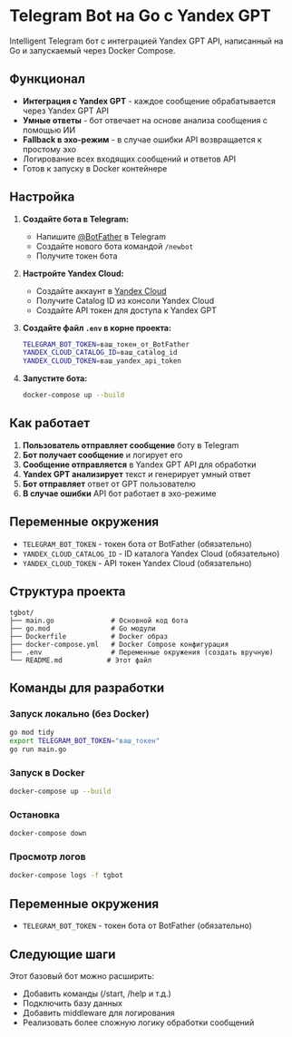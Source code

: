 # Telegram Bot на Go с Yandex GPT

Intelligent Telegram бот с интеграцией Yandex GPT API, написанный на Go и запускаемый через Docker Compose.

## Функционал

- **Интеграция с Yandex GPT** - каждое сообщение обрабатывается через Yandex GPT API
- **Умные ответы** - бот отвечает на основе анализа сообщения с помощью ИИ
- **Fallback в эхо-режим** - в случае ошибки API возвращается к простому эхо
- Логирование всех входящих сообщений и ответов API
- Готов к запуску в Docker контейнере

## Настройка

1. **Создайте бота в Telegram:**
   - Напишите [@BotFather](https://t.me/BotFather) в Telegram
   - Создайте нового бота командой `/newbot`
   - Получите токен бота

2. **Настройте Yandex Cloud:**
   - Создайте аккаунт в [Yandex Cloud](https://cloud.yandex.ru/)
   - Получите Catalog ID из консоли Yandex Cloud
   - Создайте API токен для доступа к Yandex GPT

3. **Создайте файл `.env` в корне проекта:**
   ```bash
   TELEGRAM_BOT_TOKEN=ваш_токен_от_BotFather
   YANDEX_CLOUD_CATALOG_ID=ваш_catalog_id
   YANDEX_CLOUD_TOKEN=ваш_yandex_api_token
   ```

4. **Запустите бота:**
   ```bash
   docker-compose up --build
   ```

## Как работает

1. **Пользователь отправляет сообщение** боту в Telegram
2. **Бот получает сообщение** и логирует его
3. **Сообщение отправляется** в Yandex GPT API для обработки
4. **Yandex GPT анализирует** текст и генерирует умный ответ
5. **Бот отправляет** ответ от GPT пользователю
6. **В случае ошибки** API бот работает в эхо-режиме

## Переменные окружения

- `TELEGRAM_BOT_TOKEN` - токен бота от BotFather (обязательно)
- `YANDEX_CLOUD_CATALOG_ID` - ID каталога Yandex Cloud (обязательно)  
- `YANDEX_CLOUD_TOKEN` - API токен Yandex Cloud (обязательно)

## Структура проекта

```
tgbot/
├── main.go              # Основной код бота
├── go.mod               # Go модули
├── Dockerfile           # Docker образ
├── docker-compose.yml   # Docker Compose конфигурация
├── .env                 # Переменные окружения (создать вручную)
└── README.md           # Этот файл
```

## Команды для разработки

### Запуск локально (без Docker)
```bash
go mod tidy
export TELEGRAM_BOT_TOKEN="ваш_токен"
go run main.go
```

### Запуск в Docker
```bash
docker-compose up --build
```

### Остановка
```bash
docker-compose down
```

### Просмотр логов
```bash
docker-compose logs -f tgbot
```

## Переменные окружения

- `TELEGRAM_BOT_TOKEN` - токен бота от BotFather (обязательно)

## Следующие шаги

Этот базовый бот можно расширить:
- Добавить команды (/start, /help и т.д.)
- Подключить базу данных
- Добавить middleware для логирования
- Реализовать более сложную логику обработки сообщений
